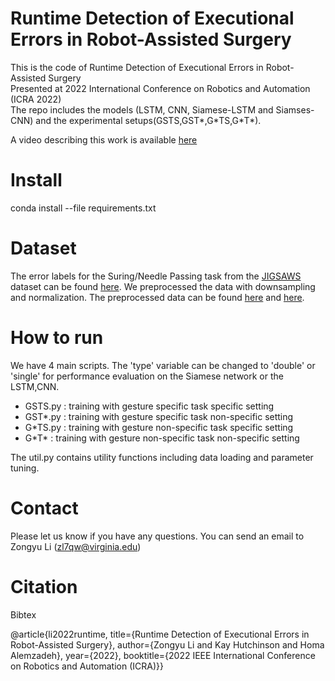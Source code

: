 # Runtime  Detection  of  Executional  Errors  in  Robot-Assisted  Surgery

This is the code of Runtime  Detection  of  Executional  Errors  in  Robot-Assisted  Surgery\
Presented at 2022 International Conference on Robotics and Automation (ICRA 2022) \
The repo includes the models (LSTM, CNN, Siamese-LSTM and Siamses-CNN) and the experimental setups(GSTS,GST*,G\*TS,G\*T*). 

A video describing this work is available [here](https://www.youtube.com/watch?v=70h_hcaIXpc)


# Install
conda install --file requirements.txt

# Dataset
The error labels for the Suring/Needle Passing task from the [JIGSAWS](https://cirl.lcsr.jhu.edu/research/hmm/datasets/jigsaws_release) dataset can be found [here](https://github.com/UVA-DSA/ExecProc_Error_Analysis/tree/main/Error_Labels). We preprocessed the data with downsampling and normalization. The preprocessed data can be found [here](https://drive.google.com/file/d/1VIVTCpe8krOjD7fGgOBaGLE1vwYZiZo3/view?usp=sharing) and [here](https://drive.google.com/file/d/1GmMRjixartghA40D-CeKOoFMctWZyCDY/view?usp=sharing).  

# How to run
We have 4 main scripts. The 'type' variable can be changed to 'double' or 'single' for performance evaluation on the Siamese network or the LSTM,CNN.  
* GSTS.py : training with gesture specific task specific setting
* GST*.py : training with gesture specific task non-specific setting
* G\*TS.py : training with gesture non-specific task specific setting
* G\*T* : training with gesture non-specific task non-specific setting

The util.py contains utility functions including data loading and parameter tuning.  

# Contact
Please let us know if you have any questions. You can send an email to 
Zongyu Li (zl7qw@virginia.edu)

# Citation

Bibtex 

@article{li2022runtime,
      title={Runtime Detection of Executional Errors in Robot-Assisted Surgery}, 
      author={Zongyu Li and Kay Hutchinson and Homa Alemzadeh},
      year={2022},
      booktitle={2022 IEEE International Conference on Robotics and Automation (ICRA)}}
